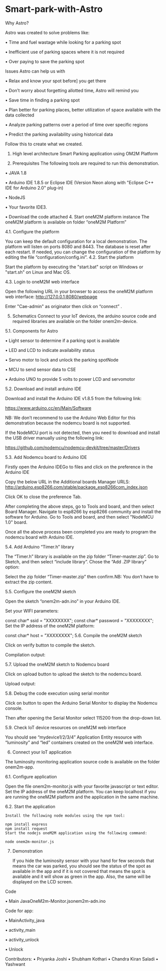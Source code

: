 # Smart-park-with-Astro
Why Astro?

Astro was created to solve problems like:

•	Time and fuel wastage while looking for a parking spot

•	Inefficient use of parking spaces where it is not required

•	Over paying to save the parking spot

Issues Astro can help us with

•	Relax and know your spot before] you get there

•	Don’t worry about forgetting allotted time, Astro will remind you

•	Save time in finding a parking spot

•	Plan better for parking places, better utilization of space available with the data collected

•	Analyze parking patterns over a period of time over specific regions

•	Predict the parking availability using historical data


Follow this to create what we created.

1. High level architecture
	Smart Parking application using OM2M Platform
 
2. Prerequisites
The following tools are required to run this demonstration.

•	JAVA 1.8

•	Arduino IDE 1.8.5 or Eclipse IDE (Version Neon along with "Eclipse C++ IDE for Arduino 2.0" plug-in)

•	NodeJS

•	Your favorite IDE3. 

•	Download the code attached
4. Start oneM2M platform instance
The oneM2M platform is available on folder “oneM2M Platform”

4.1. Configure the platform

You can keep the default configuration for a local demonstration. The platform will listen on ports 8080 and 8443. The database is reset after each restart.
If needed, you can change the configuration of the platform by editing the file “configuration/config.ini”.
4.2. Start the platform

Start the platform by executing the "start.bat" script on Windows or "start.sh" on Linux and Mac OS.
 
4.3. Login to oneM2M web interface

Open the following URL in your browser to access the oneM2M platform web interface: http://127.0.0.1:8080/webpage

Enter "Cae-admin" as originator then click on “connect” .
 
5. Schematics
Connect to your IoT devices, the arduino source code and required libraries are available on the folder onem2m-device.
 
5.1. Components for Astro

•	Light sensor to determine if a parking spot is available

•	LED and LCD to indicate availability status

•	Servo motor to lock and unlock the parking spotNode

•	MCU to send sensor data to CSE

•	Arduino UNO to provide 5 volts to power LCD and servomotor

5.2. Download and install arduino IDE

Download and install the Arduino IDE v1.8.5 from the following link:

https://www.arduino.cc/en/Main/Software

NB: We don’t recommend to use the Arduino Web Editor for this demonstration because the nodemcu board is not supported.

If the NodeMCU port is not detected, then you need to download and install the USB driver manually using the following link:

https://github.com/nodemcu/nodemcu-devkit/tree/master/Drivers

5.3. Add Nodemcu board to Arduino IDE

Firstly open the Arduino IDEGo to files and click on the preference in the Arduino IDE

Copy the below URL in the Additional boards Manager URLS: http://arduino.esp8266.com/stable/package_esp8266com_index.json

Click OK to close the preference Tab.
 
After completing the above steps, go to Tools and board, and then select Board Manager.
 Navigate to esp8266 by esp8266 community and install the software for Arduino.
 Go to Tools and board, and then select "NodeMCU 1.0" board.

Once all the above process been completed you are ready to program the nodemcu board with Arduino IDE.

5.4. Add Arduino “Timer.h” library

The “Timer.h” library is available on the zip folder “Timer-master.zip”. Go to Sketch, and then select “include library”. Chose the “Add .ZIP library” option:
 
Select the zip folder “Timer-master.zip” then confirm.NB: You don’t have to extract the zip content.

5.5. Configure the oneM2M sketch

Open the sketch “onem2m-adn.ino” in your Arduino IDE.

Set your WIFI parameters:

const char* ssid = "XXXXXXXX";
const char* password = "XXXXXXXX";
Set the IP address of the oneM2M platform:

const char* host = "XXXXXXXX";
5.6. Compile the oneM2M sketch

Click on verify button to compile the sketch.

Compilation output:
 
5.7. Upload the oneM2M sketch to Nodemcu board

Click on upload button to upload the sketch to the nodemcu board.
 
Upload output:

5.8. Debug the code execution using serial monitor

Click on button to open the Arduino Serial Monitor to display the Nodemcu console.

Then after opening the Serial Monitor select 115200 from the drop-down list.
 
5.9. Check IoT device resources on oneM2M web interface

You should see “mydevice1/2/3/4” Application Entity resource with “luminosity” and “led” containers created on the oneM2M web interface.
 
 6. Connect your IoT application
 
The luminosity monitoring application source code is available on the folder onem2m-app.

6.1. Configure application

Open the file onem2m-monitor.js with your favorite javascript or text editor. Set the IP address of the oneM2M platform. You can keep localhost if you are running the oneM2M platform and the application in the same machine.

6.2. Start the application

	Install the following node modules using the npm tool:

	npm install express
	npm install request
	Start the nodejs oneM2M application using the following command:

	node onem2m-monitor.js

7. Demonstration

	If you hide the luminosity sensor with your hand for few seconds that means the car was parked, you should see the status of the spot as available in the app and if it is not covered that means the spot is available and it will show as green in the app. Also, the same will be displayed on the LCD screen.


Code

•	Main JavaOneM2m-Monitor.jsonem2m-adn.ino

Code for app:

•	MainActivity_java

•	activity_main

•	activity_unlock

•	Unlock

Contributors:
•	Priyanka Joshi
•	Shubham Kothari
•	Chandra Kiran Saladi
•	Yashwant

